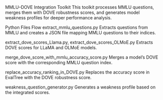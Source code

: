 MMLU–DOVE Integration Toolkit
This toolkit processes MMLU questions, merges them with DOVE robustness scores, and generates model weakness profiles for deeper performance analysis.

Python Files Flow
extract_mmlu_questions.py
Extracts questions from MMLU and creates a JSON file mapping MMLU questions to their indices.

extract_dove_scores_Llama.py, extract_dove_scores_OLMoE.py
Extracts DOVE scores for LLaMA and OLMoE models.

merge_dove_score_with_mmlu_accuracy_score.py
Merges a model’s DOVE score with the corresponding MMLU question index.

replace_accuracy_ranking_in_DOVE.py
Replaces the accuracy score in EvalTree with the DOVE robustness score.

weakness_question_generator.py
Generates a weakness profile based on the integrated scores.
